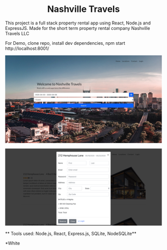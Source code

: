 <h1 align='center'> Nashville Travels </h1>
 

<p align='left'>This project is a full stack property rental app using React, Node.js and ExpressJS. Made for the short term property rental company Nashville Travels LLC</p>

For Demo, clone repo, install dev dependencies, npm start http://localhost:8001/

![alt text](https://raw.githubusercontent.com/willcofer555/nashville_travels/master/src/img/FEpic.jpeg)

![alt text](https://raw.githubusercontent.com/willcofer555/nashville_travels/master/src/img/bookview.png)

** Tools used: Node.js, React, Express.js, SQLite, NodeSQLite**

*White





